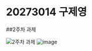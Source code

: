 # 20273014   구제영  

##2주차 과제

![2주차 과제](https://user-images.githubusercontent.com/81068918/138041627-ff6aec71-836b-493b-b3e6-1f853190005f.PNG)
![image](https://user-images.githubusercontent.com/81068918/138041865-d84c5577-5950-4fc6-ba1a-f339cee926b9.png)
